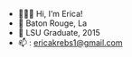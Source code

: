 - 👩🏼‍💻  Hi, I’m Erica!
- 📍  Baton Rouge, La
- 🐅  LSU Graduate, 2015
- 📫 : ericakrebs1@gmail.com

<!---
ekrebs1/ekrebs1 is a ✨ special ✨ repository because its `README.md` (this file) appears on your GitHub profile.
You can click the Preview link to take a look at your changes.
--->
